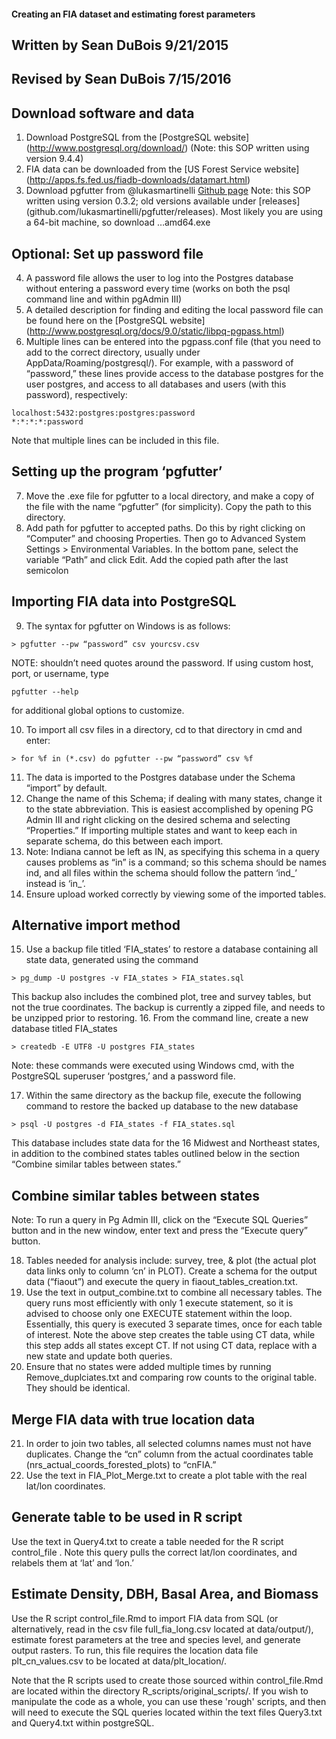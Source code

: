 #### Creating an FIA dataset and estimating forest parameters
## Written by Sean DuBois 9/21/2015
## Revised by Sean DuBois 7/15/2016

## Download software and data
1.	Download PostgreSQL from the [PostgreSQL website] (http://www.postgresql.org/download/) (Note: this SOP written using version 9.4.4)
2.	FIA data can be downloaded from the [US Forest Service website] (http://apps.fs.fed.us/fiadb-downloads/datamart.html)
3.	Download pgfutter from @lukasmartinelli [Github page](https://github.com/lukasmartinelli/pgfutter) Note: this SOP written using version 0.3.2; old versions available under [releases] (github.com/lukasmartinelli/pgfutter/releases). Most likely you are using a 64-bit machine, so download …amd64.exe

## Optional: Set up password file 
4.	A password file allows the user to log into the Postgres database without entering a password every time (works on both the psql command line and within pgAdmin III)
5.	A detailed description for finding and editing the local password file can be found here on the [PostgreSQL website] (http://www.postgresql.org/docs/9.0/static/libpq-pgpass.html)
6.	Multiple lines can be entered into the pgpass.conf file (that you need to add to the correct directory, usually under AppData/Roaming/postgresql/). For example, with a password of “password,” these lines provide access to the database postgres for the user postgres, and access to all databases and users (with this password), respectively:
``` 
localhost:5432:postgres:postgres:password
*:*:*:*:password
```
Note that multiple lines can be included in this file.

## Setting up the program ‘pgfutter’
7.	Move the .exe file for pgfutter to a local directory, and make a copy of the file with the name “pgfutter” (for simplicity). Copy the path to this directory.
8.	Add path for pgfutter to accepted paths. Do this by right clicking on “Computer” and choosing Properties. Then go to Advanced System Settings > Environmental Variables. In the bottom pane, select the variable “Path” and click Edit. Add the copied path after the last semicolon

## Importing FIA data into PostgreSQL
9.	The syntax for pgfutter on Windows is as follows:
```
> pgfutter --pw “password” csv yourcsv.csv
```
NOTE: shouldn’t need quotes around the password. If using custom host, port, or username, type 
```
pgfutter --help 
```
for additional global options to customize.

10.	To import all csv files in a directory, cd to that directory in cmd and enter:
```
> for %f in (*.csv) do pgfutter --pw “password” csv %f
```
11.	The data is imported to the Postgres database under the Schema “import” by default. 
12.	Change the name of this Schema; if dealing with many states, change it to the state abbreviation. This is easiest accomplished by opening PG Admin III and right clicking on the desired schema and selecting “Properties.” If importing multiple states and want to keep each in separate schema, do this between each import. 
13.	Note: Indiana cannot be left as IN, as specifying this schema in a query causes problems as “in” is a command; so this schema should be names ind, and all files within the schema should follow the pattern ‘ind_’ instead is ‘in_’. 
14.	Ensure upload worked correctly by viewing some of the imported tables.

## Alternative import method 
15.	Use a backup file titled ‘FIA_states’ to restore a database containing all state data, generated using the command
```
> pg_dump -U postgres -v FIA_states > FIA_states.sql
```
 This backup also includes the combined plot, tree and survey tables, but not the true coordinates. The backup is currently a zipped file, and needs to be unzipped prior to restoring.
16.	From the command line, create a new database titled FIA_states 
```
> createdb -E UTF8 -U postgres FIA_states
```
Note: these commands were executed using Windows cmd, with the PostgreSQL superuser ‘postgres,’ and a password file.

17.	Within the same directory as the backup file, execute the following command to restore the backed up database to the new database
```
> psql -U postgres -d FIA_states -f FIA_states.sql
```
This database includes state data for the 16 Midwest and Northeast states, in addition to the combined states tables outlined below in the section “Combine similar tables between states.”

## Combine similar tables between states
Note: To run a query in Pg Admin III, click on the “Execute SQL Queries” button and in the new window, enter text and press the “Execute query” button.

18.	Tables needed for analysis include: survey, tree, & plot (the actual plot data links only to column ‘cn’ in PLOT). Create a schema for the output data (“fiaout”) and execute the query in fiaout_tables_creation.txt.
19.	Use the text in output_combine.txt to combine all necessary tables. The query runs most efficiently with only 1 execute statement, so it is advised to choose only one EXECUTE statement within the loop. Essentially, this query is executed 3 separate times, once for each table of interest. Note the above step creates the table using CT data, while this step adds all states except CT. If not using CT data, replace with a new state and update both queries.
20.	Ensure that no states were added multiple times by running Remove_duplciates.txt and comparing row counts to the original table. They should be identical.

## Merge FIA data with true location data
21.	In order to join two tables, all selected columns names must not have duplicates. Change the “cn” column from the actual coordinates table (nrs_actual_coords_forested_plots) to “cnFIA.”
22.	Use the text in FIA_Plot_Merge.txt to create a plot table with the real lat/lon coordinates. 

## Generate table to be used in R script
Use the text in Query4.txt to create a table needed for the R script control_file . Note this query pulls the correct lat/lon coordinates, and relabels them at ‘lat’ and ‘lon.’

## Estimate Density, DBH, Basal Area, and Biomass 
Use the R script control_file.Rmd to import FIA data from SQL (or alternatively, read in the csv file full_fia_long.csv located at data/output/), estimate forest parameters at the tree and species level, and generate output rasters. To run, this file requires the location data file plt_cn_values.csv to be located at data/plt_location/.

Note that the R scripts used to create those sourced within control_file.Rmd are located within the directory R_scripts/original_scripts/. If you wish to manipulate the code as a whole, you can use these 'rough' scripts, and then will need to execute the SQL queries located within the text files Query3.txt and Query4.txt within postgreSQL.
